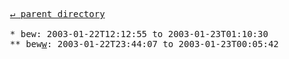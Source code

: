 <pre>
  <a href="../">&#x21b5; parent directory</a>
  
  * bew: 2003-01-22T12:12:55 to 2003-01-23T01:10:30
  ** bew<a href="w">w</a>: 2003-01-22T23:44:07 to 2003-01-23T00:05:42
</pre>
